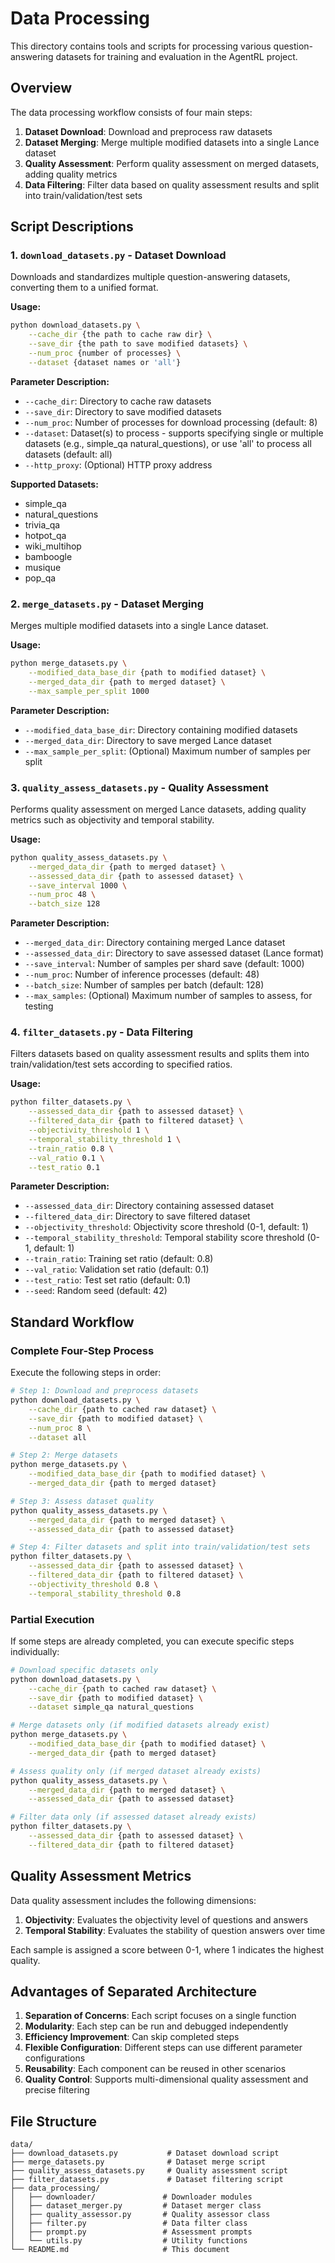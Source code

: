 # Data Processing

This directory contains tools and scripts for processing various question-answering datasets for training and evaluation in the AgentRL project.

## Overview

The data processing workflow consists of four main steps:
1. **Dataset Download**: Download and preprocess raw datasets
2. **Dataset Merging**: Merge multiple modified datasets into a single Lance dataset
3. **Quality Assessment**: Perform quality assessment on merged datasets, adding quality metrics
4. **Data Filtering**: Filter data based on quality assessment results and split into train/validation/test sets

## Script Descriptions

### 1. `download_datasets.py` - Dataset Download

Downloads and standardizes multiple question-answering datasets, converting them to a unified format.

**Usage:**
```bash
python download_datasets.py \
    --cache_dir {the path to cache raw dir} \
    --save_dir {the path to save modified datasets} \
    --num_proc {number of processes} \
    --dataset {dataset names or 'all'}
```

**Parameter Description:**
- `--cache_dir`: Directory to cache raw datasets
- `--save_dir`: Directory to save modified datasets
- `--num_proc`: Number of processes for download processing (default: 8)
- `--dataset`: Dataset(s) to process - supports specifying single or multiple datasets (e.g., simple_qa natural_questions), or use 'all' to process all datasets (default: all)
- `--http_proxy`: (Optional) HTTP proxy address

**Supported Datasets:**
- simple_qa
- natural_questions  
- trivia_qa
- hotpot_qa
- wiki_multihop
- bamboogle
- musique
- pop_qa

### 2. `merge_datasets.py` - Dataset Merging

Merges multiple modified datasets into a single Lance dataset.

**Usage:**
```bash
python merge_datasets.py \
    --modified_data_base_dir {path to modified dataset} \
    --merged_data_dir {path to merged dataset} \
    --max_sample_per_split 1000
```

**Parameter Description:**
- `--modified_data_base_dir`: Directory containing modified datasets
- `--merged_data_dir`: Directory to save merged Lance dataset
- `--max_sample_per_split`: (Optional) Maximum number of samples per split

### 3. `quality_assess_datasets.py` - Quality Assessment

Performs quality assessment on merged Lance datasets, adding quality metrics such as objectivity and temporal stability.

**Usage:**
```bash
python quality_assess_datasets.py \
    --merged_data_dir {path to merged dataset} \
    --assessed_data_dir {path to assessed dataset} \
    --save_interval 1000 \
    --num_proc 48 \
    --batch_size 128
```

**Parameter Description:**
- `--merged_data_dir`: Directory containing merged Lance dataset
- `--assessed_data_dir`: Directory to save assessed dataset (Lance format)
- `--save_interval`: Number of samples per shard save (default: 1000)
- `--num_proc`: Number of inference processes (default: 48)
- `--batch_size`: Number of samples per batch (default: 128)
- `--max_samples`: (Optional) Maximum number of samples to assess, for testing

### 4. `filter_datasets.py` - Data Filtering

Filters datasets based on quality assessment results and splits them into train/validation/test sets according to specified ratios.

**Usage:**
```bash
python filter_datasets.py \
    --assessed_data_dir {path to assessed dataset} \
    --filtered_data_dir {path to filtered dataset} \
    --objectivity_threshold 1 \
    --temporal_stability_threshold 1 \
    --train_ratio 0.8 \
    --val_ratio 0.1 \
    --test_ratio 0.1
```

**Parameter Description:**
- `--assessed_data_dir`: Directory containing assessed dataset
- `--filtered_data_dir`: Directory to save filtered dataset
- `--objectivity_threshold`: Objectivity score threshold (0-1, default: 1)
- `--temporal_stability_threshold`: Temporal stability score threshold (0-1, default: 1)
- `--train_ratio`: Training set ratio (default: 0.8)
- `--val_ratio`: Validation set ratio (default: 0.1)
- `--test_ratio`: Test set ratio (default: 0.1)
- `--seed`: Random seed (default: 42)

## Standard Workflow

### Complete Four-Step Process

Execute the following steps in order:

```bash
# Step 1: Download and preprocess datasets
python download_datasets.py \
    --cache_dir {path to cached raw dataset} \
    --save_dir {path to modified dataset} \
    --num_proc 8 \
    --dataset all

# Step 2: Merge datasets
python merge_datasets.py \
    --modified_data_base_dir {path to modified dataset} \
    --merged_data_dir {path to merged dataset}

# Step 3: Assess dataset quality
python quality_assess_datasets.py \
    --merged_data_dir {path to merged dataset} \
    --assessed_data_dir {path to assessed dataset}

# Step 4: Filter datasets and split into train/validation/test sets
python filter_datasets.py \
    --assessed_data_dir {path to assessed dataset} \
    --filtered_data_dir {path to filtered dataset} \
    --objectivity_threshold 0.8 \
    --temporal_stability_threshold 0.8
```

### Partial Execution

If some steps are already completed, you can execute specific steps individually:

```bash
# Download specific datasets only
python download_datasets.py \
    --cache_dir {path to cached raw dataset} \
    --save_dir {path to modified dataset} \
    --dataset simple_qa natural_questions

# Merge datasets only (if modified datasets already exist)
python merge_datasets.py \
    --modified_data_base_dir {path to modified dataset} \
    --merged_data_dir {path to merged dataset}

# Assess quality only (if merged dataset already exists)
python quality_assess_datasets.py \
    --merged_data_dir {path to merged dataset} \
    --assessed_data_dir {path to assessed dataset}

# Filter data only (if assessed dataset already exists)
python filter_datasets.py \
    --assessed_data_dir {path to assessed dataset} \
    --filtered_data_dir {path to filtered dataset}
```

## Quality Assessment Metrics

Data quality assessment includes the following dimensions:

1. **Objectivity**: Evaluates the objectivity level of questions and answers
2. **Temporal Stability**: Evaluates the stability of question answers over time

Each sample is assigned a score between 0-1, where 1 indicates the highest quality.

## Advantages of Separated Architecture

1. **Separation of Concerns**: Each script focuses on a single function
2. **Modularity**: Each step can be run and debugged independently
3. **Efficiency Improvement**: Can skip completed steps
4. **Flexible Configuration**: Different steps can use different parameter configurations
5. **Reusability**: Each component can be reused in other scenarios
6. **Quality Control**: Supports multi-dimensional quality assessment and precise filtering

## File Structure

```
data/
├── download_datasets.py           # Dataset download script
├── merge_datasets.py              # Dataset merge script
├── quality_assess_datasets.py     # Quality assessment script
├── filter_datasets.py             # Dataset filtering script
├── data_processing/
│   ├── downloader/               # Downloader modules
│   ├── dataset_merger.py         # Dataset merger class
│   ├── quality_assessor.py       # Quality assessor class
│   ├── filter.py                 # Data filter class
│   ├── prompt.py                 # Assessment prompts
│   └── utils.py                  # Utility functions
└── README.md                     # This document
